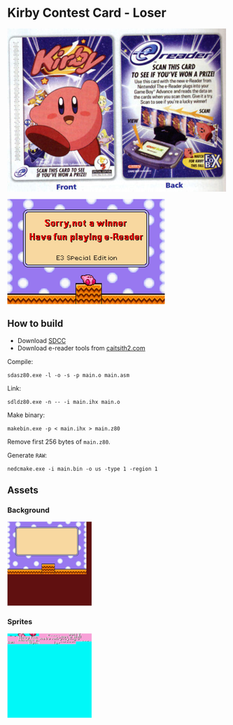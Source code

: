 # Kirby Contest Card - Loser

![ ](img/card.png)

![ ](img/screenshot.png)

## How to build

* Download [SDCC](http://sdcc.sourceforge.net/)
* Download e-reader tools from [caitsith2.com](https://www.caitsith2.com/ereader/index.htm)

Compile:
```
sdasz80.exe -l -o -s -p main.o main.asm
```

Link:
```
sdldz80.exe -n -- -i main.ihx main.o
```

Make binary:
```
makebin.exe -p < main.ihx > main.z80
```

Remove first 256 bytes of `main.z80`.

Generate `RAW`:
```
nedcmake.exe -i main.bin -o us -type 1 -region 1
```

## Assets

### Background
![ ](img/bg0.png)

### Sprites
![ ](img/tiles.png)
